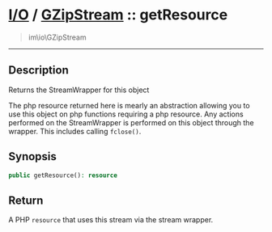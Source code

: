 # [I/O](io.md) / [GZipStream](io-GZipStream.md) :: getResource
 > im\io\GZipStream
____

## Description
Returns the StreamWrapper for this object

The php resource returned here is mearly an abstraction
allowing you to use this object on php functions requiring
a php resource. Any actions performed on the StreamWrapper
is performed on this object through the wrapper.
This includes calling `fclose()`.

## Synopsis
```php
public getResource(): resource
```

## Return
A PHP `resource` that uses this stream via the stream wrapper.
